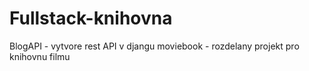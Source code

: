 # Fullstack-knihovna

BlogAPI - vytvore rest API v djangu
moviebook - rozdelany projekt pro knihovnu filmu
